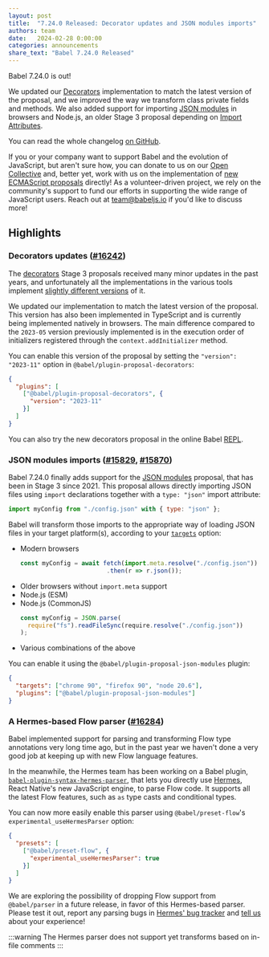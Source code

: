 ```yaml
---
layout: post
title:  "7.24.0 Released: Decorator updates and JSON modules imports"
authors: team
date:   2024-02-28 0:00:00
categories: announcements
share_text: "Babel 7.24.0 Released"
---
```


Babel 7.24.0 is out!

We updated our [Decorators](https://github.com/tc39/proposal-decorators/) implementation to match the latest version of the proposal, and we improved the way we transform class private fields and methods. We also added support for importing [JSON modules](https://github.com/tc39/proposal-json-modules) in browsers and Node.js, an older Stage 3 proposal depending on [Import Attributes](https://github.com/tc39/proposal-import-attributes).

You can read the whole changelog [on GitHub](https://github.com/babel/babel/releases/tag/v7.24.0).

<!-- truncate -->

If you or your company want to support Babel and the evolution of JavaScript, but aren't sure how, you can donate to us on our [Open Collective](https://github.com/babel/babel?sponsor=1) and, better yet, work with us on the implementation of [new ECMAScript proposals](https://github.com/babel/proposals) directly! As a volunteer-driven project, we rely on the community's support to fund our efforts in supporting the wide range of JavaScript users. Reach out at [team@babeljs.io](mailto:team@babeljs.io) if you'd like to discuss more!

## Highlights

### Decorators updates ([#16242](https://github.com/babel/babel/pull/16242))

The [decorators](https://github.com/tc39/proposal-decorator-metadata/) Stage 3 proposals received many minor updates in the past years, and unfortunately all the implementations in the various tools implement [slightly different versions](https://github.com/evanw/decorator-tests) of it.

We updated our implementation to match the latest version of the proposal. This version has also been implemented in TypeScript and is currently being implemented natively in browsers. The main difference compared to the `2023-05` version previously implemented is in the execution order of initializers registered through the `context.addInitializer` method.

You can enable this version of the proposal by setting the `"version": "2023-11"` option in `@babel/plugin-proposal-decorators`:
```json title="babel.config.json"
{
  "plugins": [
    ["@babel/plugin-proposal-decorators", {
      "version": "2023-11"
    }]
  ]
}
```

You can also try the new decorators proposal in the online Babel [REPL](https://babeljs.io/repl#?browsers=defaults%2C%20not%20ie%2011%2C%20not%20ie_mob%2011&build=&builtIns=false&corejs=3.21&spec=false&loose=false&code_lz=GYVwdgxgLglg9mABAGzgczQUwE4AoCUiA3gFCKID0FiA8gA6ZICecI2A5AM6IBG2cAd045EEBJzjJMAGjKVqAQzAATRIwU8piAEQBRAG4LkIBVEzbEMJFAAWmRJxjLMPBdgCEcsWAlSAdKhouG5oIAC2jFCc-ADcJAC-JCQQyAqc3ACCxHIAAoFY2HIRtnDKBMSJ8UA&debug=false&forceAllTransforms=false&modules=false&shippedProposals=false&circleciRepo=&evaluate=false&fileSize=false&timeTravel=false&sourceType=module&lineWrap=true&presets=env&prettier=false&targets=&version=7.24.0&externalPlugins=%40babel%2Fplugin-proposal-decorators%407.24.0&assumptions=%7B%7D).

### JSON modules imports ([#15829](https://github.com/babel/babel/pull/15829), [#15870](https://github.com/babel/babel/pull/15870))

Babel 7.24.0 finally adds support for the [JSON modules](https://github.com/tc39/proposal-json-modules) proposal, that has been in Stage 3 since 2021. This proposal allows directly importing JSON files using `import` declarations together with a `type: "json"` import attribute:

```js
import myConfig from "./config.json" with { type: "json" };
```

Babel will transform those imports to the appropriate way of loading JSON files in your target platform(s), according to your [`targets`](https://babeljs.io/docs/options#targets) option:
- Modern browsers
  ```js
  const myConfig = await fetch(import.meta.resolve("./config.json"))
                          .then(r => r.json());
  ```
- Older browsers without `import.meta` support
- Node.js (ESM)
- Node.js (CommonJS)
  ```js
  const myConfig = JSON.parse(
    require("fs").readFileSync(require.resolve("./config.json"))
  );
  ```
- Various combinations of the above

You can enable it using the `@babel/plugin-proposal-json-modules` plugin:

```json title="babel.config.json"
{
  "targets": ["chrome 90", "firefox 90", "node 20.6"],
  "plugins": ["@babel/plugin-proposal-json-modules"]
}
```

### A Hermes-based Flow parser ([#16284](https://github.com/babel/babel/pull/16284))

Babel implemented support for parsing and transforming Flow type annotations very long time ago, but in the past year we haven't done a very good job at keeping up with new Flow language features.

In the meanwhile, the Hermes team has been working on a Babel plugin, [`babel-plugin-syntax-hermes-parser`](https://www.npmjs.com/package/babel-plugin-syntax-hermes-parser), that lets you directly use [Hermes](https://hermesengine.dev/), React Native's new JavaScript engine, to parse Flow code. It supports all the latest Flow features, such as `as` type casts and conditional types.

You can now more easily enable this parser using `@babel/preset-flow`'s `experimental_useHermesParser` option:
```json title="babel.config.json"
{
  "presets": [
    ["@babel/preset-flow", {
      "experimental_useHermesParser": true
    }]
  ]
}
```

We are exploring the possibility of dropping Flow support from `@babel/parser` in a future release, in favor of this Hermes-based parser. Please test it out, report any parsing bugs in [Hermes' bug tracker](https://github.com/facebook/hermes/issues?q=is%3Aissue+is%3Aopen+sort%3Aupdated-desc) and [tell us](https://github.com/babel/babel/discussions) about your experience!

:::warning
The Hermes parser does not support yet transforms based on in-file comments
:::
